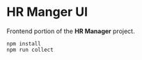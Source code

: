 # HR Manger UI

Frontend portion of the **HR Manager** project.

```
npm install
npm run collect
```